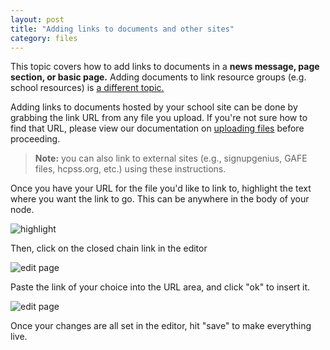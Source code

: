 ```yaml
---
layout: post
title: "Adding links to documents and other sites"
category: files
---
```


This topic covers how to add links to documents in a <strong>news message, page section, or basic page.</strong> Adding documents to link resource groups (e.g. school resources) is [a different topic.](/schoolsites-help/2014/07/15/uploading-files/)

Adding links to documents hosted by your school site can be done by grabbing the link URL from any file you upload. If you're not sure how to find that URL, please view our documentation on [uploading files](/schoolsites-help/2014/07/15/uploading-files/) before proceeding.

<blockquote>
  <p><strong>Note:</strong> you can also link to external sites (e.g., signupgenius, GAFE files, hcpss.org, etc.) using these instructions.</p>
</blockquote>

Once you have your URL for the file you'd like to link to, highlight the text where you want the link to go. This can be anywhere in the body of your node.

![highlight](/schoolsites-help/images/pages/highlight-text.png)

Then, click on the closed chain link in the editor

![edit page](/schoolsites-help/images/pages/link-editor.png)

Paste the link of your choice into the URL area, and click "ok" to insert it. 

![edit page](/schoolsites-help/images/pages/insert-link.png)

Once your changes are all set in the editor, hit "save" to make everything live. 